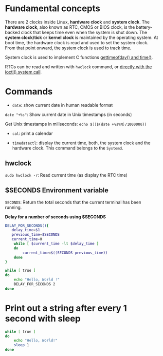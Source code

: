 # Fundamental concepts

There are 2 clocks inside Linux, **hardware clock** and **system clock**. The **hardware clock**, also known as RTC, CMOS or BIOS clock, is the battery-backed clock that keeps time even when the system is shut down. The **system clock/tick** or **kernel clock** is maintained by the operating system. At boot time, the hardware clock is read and used to set the system clock. From that point onward, the system clock is used to track time.

System clock is used to implement C functions [gettimeofday() and time()](https://github.com/TranPhucVinh/C/blob/master/Physical%20layer/Time/README.md#systime).

RTCs can be read and written with ``hwclock`` command, or [directly with the ioctl() system call](https://github.com/TranPhucVinh/C/blob/master/Physical%20layer/Time/Examples.md#read-rtc-time-of-devrtc).

# Commands

* ``date``: show current date in human readable format

``date "+%s"``: Show current date in Unix timestamps (in seconds)

Get Unix timestamps in miliseconds: ``echo $(($(date +%s%N)/1000000))``

* ``cal``: print a calendar

* ``timedatectl``: display the current time, both, the system clock and the hardware clock. This command belongs to the ``Systemd``.

## hwclock

``sudo hwclock -r``: Read current time (as display the RTC time)

## $SECONDS Environment variable

``SECONDS``: Return the total seconds that the current terminal has been running.

**Delay for a number of seconds using $SECONDS**

```sh
DELAY_FOR_SECONDS(){
   delay_time=$1 
   previous_time=$SECONDS
   current_time=0 
    while [ $current_time -lt $delay_time ]
    do
        current_time=$((SECONDS-previous_time))
    done 
}

while [ true ]
do
    echo "Hello, World !"
    DELAY_FOR_SECONDS 2
done    
```

# Print out a string after every 1 second with sleep

```sh
while [ true ]
do
	echo "Hello, World!"
	sleep 1
done
```
